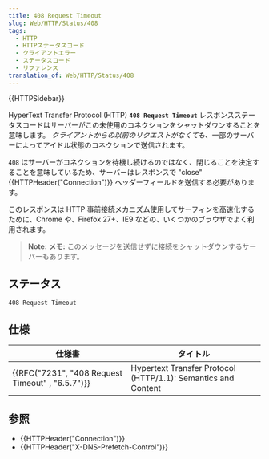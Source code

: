 ```yaml
---
title: 408 Request Timeout
slug: Web/HTTP/Status/408
tags:
  - HTTP
  - HTTPステータスコード
  - クライアントエラー
  - ステータスコード
  - リファレンス
translation_of: Web/HTTP/Status/408
---
```

{{HTTPSidebar}}

HyperText Transfer Protocol (HTTP) **`408 Request Timeout`** レスポンスステータスコードはサーバーがこの未使用のコネクションをシャットダウンすることを意味します。 _クライアントからの以前のリクエストがなくても_、一部のサーバーによってアイドル状態のコネクションで送信されます。

`408` はサーバーがコネクションを待機し続けるのではなく、閉じることを決定することを意味しているため、サーバーはレスポンスで "close" {{HTTPHeader("Connection")}} ヘッダーフィールドを送信する必要があります。

このレスポンスは HTTP 事前接続メカニズム使用してサーフィンを高速化するために、Chrome や、Firefox 27+、IE9 などの、いくつかのブラウザでよく利用されます。

> **Note:** **メモ:** このメッセージを送信せずに接続をシャットダウンするサーバーもあります。

## ステータス

```
408 Request Timeout
```

## 仕様

| 仕様書                                                           | タイトル                                                      |
| ---------------------------------------------------------------- | ------------------------------------------------------------- |
| {{RFC("7231", "408 Request Timeout" , "6.5.7")}} | Hypertext Transfer Protocol (HTTP/1.1): Semantics and Content |

## 参照

- {{HTTPHeader("Connection")}}
- {{HTTPHeader("X-DNS-Prefetch-Control")}}
